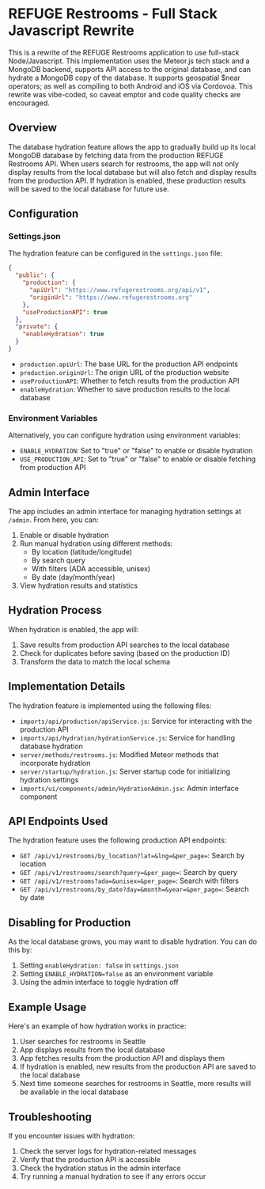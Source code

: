 # REFUGE Restrooms - Full Stack Javascript Rewrite

This is a rewrite of the REFUGE Restrooms application to use full-stack Node/Javascript.  This implementation uses the Meteor.js tech stack and a MongoDB backend, supports API access to the original database, and can hydrate a MongoDB copy of the database.  It supports geospatial $near operators; as well as compiling to both Android and iOS via Cordovoa.  This rewrite was vibe-coded, so caveat emptor and code quality checks are encouraged.  

## Overview

The database hydration feature allows the app to gradually build up its local MongoDB database by fetching data from the production REFUGE Restrooms API. When users search for restrooms, the app will not only display results from the local database but will also fetch and display results from the production API. If hydration is enabled, these production results will be saved to the local database for future use.

## Configuration

### Settings.json

The hydration feature can be configured in the `settings.json` file:

```json
{
  "public": {
    "production": {
      "apiUrl": "https://www.refugerestrooms.org/api/v1",
      "originUrl": "https://www.refugerestrooms.org"
    },
    "useProductionAPI": true
  },
  "private": {
    "enableHydration": true
  }
}
```

- `production.apiUrl`: The base URL for the production API endpoints
- `production.originUrl`: The origin URL of the production website
- `useProductionAPI`: Whether to fetch results from the production API
- `enableHydration`: Whether to save production results to the local database

### Environment Variables

Alternatively, you can configure hydration using environment variables:

- `ENABLE_HYDRATION`: Set to "true" or "false" to enable or disable hydration
- `USE_PRODUCTION_API`: Set to "true" or "false" to enable or disable fetching from production API

## Admin Interface

The app includes an admin interface for managing hydration settings at `/admin`. From here, you can:

1. Enable or disable hydration
2. Run manual hydration using different methods:
   - By location (latitude/longitude)
   - By search query
   - With filters (ADA accessible, unisex)
   - By date (day/month/year)
3. View hydration results and statistics

## Hydration Process

When hydration is enabled, the app will:

1. Save results from production API searches to the local database
2. Check for duplicates before saving (based on the production ID)
3. Transform the data to match the local schema

## Implementation Details

The hydration feature is implemented using the following files:

- `imports/api/production/apiService.js`: Service for interacting with the production API
- `imports/api/hydration/hydrationService.js`: Service for handling database hydration
- `server/methods/restrooms.js`: Modified Meteor methods that incorporate hydration
- `server/startup/hydration.js`: Server startup code for initializing hydration settings
- `imports/ui/components/admin/HydrationAdmin.jsx`: Admin interface component

## API Endpoints Used

The hydration feature uses the following production API endpoints:

- `GET /api/v1/restrooms/by_location?lat=&lng=&per_page=`: Search by location
- `GET /api/v1/restrooms/search?query=&per_page=`: Search by query
- `GET /api/v1/restrooms?ada=&unisex=&per_page=`: Search with filters
- `GET /api/v1/restrooms/by_date?day=&month=&year=&per_page=`: Search by date

## Disabling for Production

As the local database grows, you may want to disable hydration. You can do this by:

1. Setting `enableHydration: false` in `settings.json`
2. Setting `ENABLE_HYDRATION=false` as an environment variable
3. Using the admin interface to toggle hydration off

## Example Usage

Here's an example of how hydration works in practice:

1. User searches for restrooms in Seattle
2. App displays results from the local database
3. App fetches results from the production API and displays them
4. If hydration is enabled, new results from the production API are saved to the local database
5. Next time someone searches for restrooms in Seattle, more results will be available in the local database

## Troubleshooting

If you encounter issues with hydration:

1. Check the server logs for hydration-related messages
2. Verify that the production API is accessible
3. Check the hydration status in the admin interface
4. Try running a manual hydration to see if any errors occur
